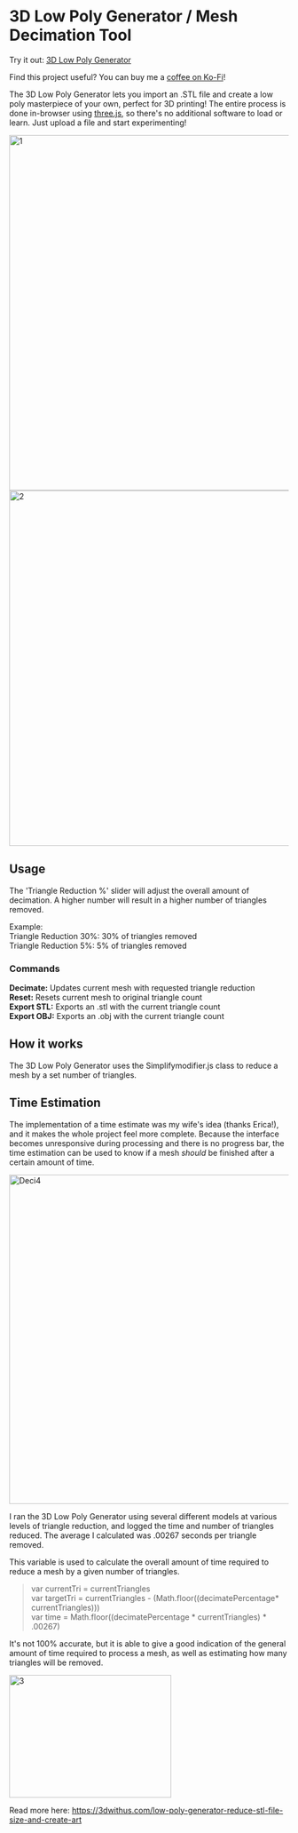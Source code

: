 # 3D Low Poly Generator / Mesh Decimation Tool

Try it out: [3D Low Poly Generator](https://lowpoly3d.xyz/)

Find this project useful? You can buy me a [coffee on Ko-Fi](https://ko-fi.com/andrewsink)!

The 3D Low Poly Generator lets you import an .STL file and create a low poly masterpiece of your own, perfect for 3D printing! The entire process is done in-browser using [three.js](https://threejs.org/), so there's no additional software to load or learn. Just upload a file and start experimenting!

<img width="640" alt="1" src="https://github.com/user-attachments/assets/23d33acf-0c1f-4f58-9291-5f2394df23f6" />
<img width="640" alt="2" src="https://github.com/user-attachments/assets/b1e5f1b4-f2bd-4b3f-948d-4ca59a9ddf1e" />


## Usage

The 'Triangle Reduction %' slider will adjust the overall amount of decimation. A higher number will result in a higher number of triangles removed.

Example: </br>
Triangle Reduction 30%: 30% of triangles removed </br>
Triangle Reduction 5%: 5% of triangles removed </br>

### Commands

**Decimate:** Updates current mesh with requested triangle reduction </br>
**Reset:** Resets current mesh to original triangle count </br>
**Export STL:** Exports an .stl with the current triangle count </br>
**Export OBJ:** Exports an .obj with the current triangle count </br>

## How it works

The 3D Low Poly Generator uses the Simplifymodifier.js class to reduce a mesh by a set number of triangles.

## Time Estimation

The implementation of a time estimate was my wife's idea (thanks Erica!), and it makes the whole project feel more complete. Because the interface becomes unresponsive during processing and there is no progress bar, the time estimation can be used to know if a mesh *should* be finished after a certain amount of time.

<img width="593" alt="Deci4" src="https://user-images.githubusercontent.com/46334898/143715994-83b3573f-56b7-44c1-b06a-227173771811.png">

I ran the 3D Low Poly Generator using several different models at various levels of triangle reduction, and logged the time and number of triangles reduced. The average I calculated was .00267 seconds per triangle removed.</br>

This variable is used to calculate the overall amount of time required to reduce a mesh by a given number of triangles. </br>

>var currentTri = currentTriangles</br>
>var targetTri = currentTriangles - (Math.floor((decimatePercentage* currentTriangles)))</br>
>var time = Math.floor((decimatePercentage * currentTriangles) * .00267)</br>

It's not 100% accurate, but it is able to give a good indication of the general amount of time required to process a mesh, as well as estimating how many triangles will be removed. 

<img width="292" height="221" alt="3" src="https://github.com/user-attachments/assets/74fff688-c3c9-40bf-b5f0-cc72f2cfabf7" />

Read more here: https://3dwithus.com/low-poly-generator-reduce-stl-file-size-and-create-art
